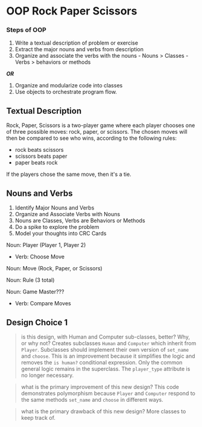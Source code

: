 # OOP Rock Paper Scissors

### Steps of OOP
  1. Write a textual description of problem or exercise
  2. Extract the major nouns and verbs from description
  3. Organize and associate the verbs with the nouns
    - Nouns > Classes
    - Verbs > behaviors or methods

***OR***

  1. Organize and modularize code into classes
  2. Use objects to orchestrate program flow.

## Textual Description

Rock, Paper, Scissors is a two-player game where each player chooses one of three possible moves: rock, paper, or scissors. The chosen moves will then be compared to see who wins, according to the following rules:

  - rock beats scissors
  - scissors beats paper
  - paper beats rock

If the players chose the same move, then it's a tie.

## Nouns and Verbs

1. Identify Major Nouns and Verbs
2. Organize and Associate Verbs with Nouns
3. Nouns are Classes, Verbs are Behaviors or Methods
4. Do a spike to explore the problem
5. Model your thoughts into CRC Cards

Noun: Player (Player 1, Player 2)
  - Verb: Choose Move

Noun: Move (Rock, Paper, or Scissors)

Noun: Rule (3 total)

Noun: Game Master???
  - Verb: Compare Moves

## Design Choice 1

>is this design, with Human and Computer sub-classes, better? Why, or why not?
Creates subclasses `Human` and `Computer` which inherit from `Player`. Subclasses should implement their own version of `set_name` and `choose`. This is an improvement because it simplifies the logic and removes the `is human?` conditional expression. Only the common general logic remains in the superclass. The `player_type` attribute is no longer necessary.

> what is the primary improvement of this new design?
This code demonstrates polymorphism because `Player` and `Computer` respond to the same methods `set_name` and `choose` in different ways.

> what is the primary drawback of this new design?
More classes to keep track of.